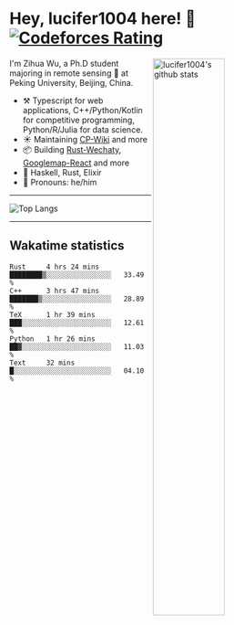 # Hey, lucifer1004 here! :wave: [![Codeforces Rating](https://cfrating.ihcr.top/?user=lucifer1004&style=flat-square)](https://codeforces.com/profile/lucifer1004)

<img width="50%" align="right" alt="lucifer1004's github stats" src="https://github-readme-stats.vercel.app/api?username=lucifer1004&show_icons=true">

I'm Zihua Wu, a Ph.D student majoring in remote sensing :satellite: at Peking University, Beijing, China.

- :hammer_and_pick: Typescript for web applications, C++/Python/Kotlin for competitive programming, Python/R/Julia for data science.
- :sunny: Maintaining [CP-Wiki](https://cp-wiki.vercel.app) and more 
- :package: Building [Rust-Wechaty](https://github.com/wechaty/rust-wechaty), [Googlemap-React](https://github.com/googlemap-react/googlemap-react) and more
- :seedling: Haskell, Rust, Elixir
- :man: Pronouns: he/him

---

![Top Langs](https://github-readme-stats.vercel.app/api/top-langs/?username=lucifer1004&layout=compact)

---

## Wakatime statistics

<!--START_SECTION:waka-->
```text
Rust     4 hrs 24 mins   ████████▒░░░░░░░░░░░░░░░░   33.49 % 
C++      3 hrs 47 mins   ███████▒░░░░░░░░░░░░░░░░░   28.89 % 
TeX      1 hr 39 mins    ███░░░░░░░░░░░░░░░░░░░░░░   12.61 % 
Python   1 hr 26 mins    ██▓░░░░░░░░░░░░░░░░░░░░░░   11.03 % 
Text     32 mins         █░░░░░░░░░░░░░░░░░░░░░░░░   04.10 % 
```
<!--END_SECTION:waka-->
